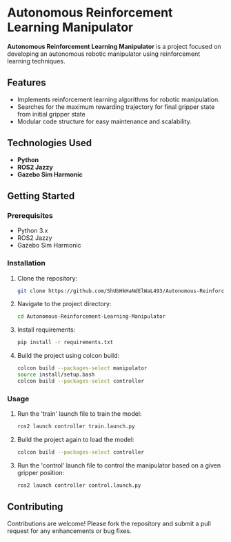 # Autonomous Reinforcement Learning Manipulator

**Autonomous Reinforcement Learning Manipulator** is a project focused on developing an autonomous robotic manipulator using reinforcement learning techniques.

## Features

- Implements reinforcement learning algorithms for robotic manipulation.
- Searches for the maximum rewarding trajectory for final gripper state from initial gripper state
- Modular code structure for easy maintenance and scalability.

## Technologies Used

- **Python**
- **ROS2 Jazzy**
- **Gazebo Sim Harmonic**

## Getting Started

### Prerequisites

- Python 3.x
- ROS2 Jazzy
- Gazebo Sim Harmonic

### Installation

1. Clone the repository:
   ```bash
   git clone https://github.com/ShUbHkHaNdElWaL493/Autonomous-Reinforcement-Learning-Manipulator.git
   ```

2. Navigate to the project directory:
   ```bash
   cd Autonomous-Reinforcement-Learning-Manipulator
   ```

3. Install requirements:
   ```bash
   pip install -r requirements.txt
   ```

4. Build the project using colcon build:
   ```bash
   colcon build --packages-select manipulator
   source install/setup.bash
   colcon build --packages-select controller
   ```

### Usage

1. Run the 'train' launch file to train the model:
   ```bash
   ros2 launch controller train.launch.py
   ```

2. Build the project again to load the model:
   ```bash
   colcon build --packages-select controller
   ```

3. Run the 'control' launch file to control the manipulator based on a given gripper position:
   ```bash
   ros2 launch controller control.launch.py
   ```

## Contributing

Contributions are welcome! Please fork the repository and submit a pull request for any enhancements or bug fixes.